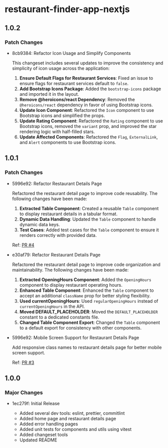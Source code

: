 # restaurant-finder-app-nextjs

## 1.0.2

### Patch Changes

- 8cb9384: Refactor Icon Usage and Simplify Components

  This changeset includes several updates to improve the consistency and simplicity of icon usage across the application:

  1. **Ensure Default Flags for Restaurant Services**: Fixed an issue to ensure flags for restaurant services default to `false`.
  2. **Add Bootstrap Icons Package**: Added the `bootstrap-icons` package and imported it in the layout.
  3. **Remove @heroicons/react Dependency**: Removed the `@heroicons/react` dependency in favor of using Bootstrap icons.
  4. **Update Icon Component**: Refactored the `Icon` component to use Bootstrap icons and simplified the props.
  5. **Update Rating Component**: Refactored the `Rating` component to use Bootstrap icons, removed the `variant` prop, and improved the star rendering logic with half-filled stars.
  6. **Update Affected Components**: Refactored the `Flag`, `ExternalLink`, and `Alert` components to use Bootstrap icons.

## 1.0.1

### Patch Changes

- 5996e92: Refactor Restaurant Details Page

  Refactored the restaurant detail page to improve code reusability. The following changes have been made:

  1. **Extracted Table Component**: Created a reusable `Table` component to display restaurant details in a tabular format.
  2. **Dynamic Data Handling**: Updated the `Table` component to handle dynamic data keys.
  3. **Test Cases**: Added test cases for the `Table` component to ensure it renders correctly with provided data.

  Ref: [PR #4](https://github.com/tszyanalau/restaurant-finder-app-nextjs/pull/4)

- e30af79: Refactor Restaurant Details Page

  Refactored the restaurant detail page to improve code organization and maintainability. The following changes have been made:

  1. **Extracted OpeningHours Component**: Added the `OpeningHours` component to display restaurant operating hours.
  2. **Enhanced Table Component**: Enhanced the `Table` component to accept an additional `className` prop for better styling flexibility.
  3. **Used currentOpeningHours**: Used `regularOpeningHours` instead of `currentOpeningHours` in the API.
  4. **Moved DEFAULT_PLACEHOLDER**: Moved the `DEFAULT_PLACEHOLDER` constant to a dedicated constants file.
  5. **Changed Table Component Export**: Changed the `Table` component to a default export for consistency with other components.

- 5996e92: Mobile Screen Support for Restaurant Details Page

  Add responsive class names to restaurant details page for better mobile screen support.

  Ref: [PR #3](https://github.com/tszyanalau/restaurant-finder-app-nextjs/pull/3)

## 1.0.0

### Major Changes

- 1ec279f: Initial Release

  - Added several dev tools: eslint, prettier, commitlint
  - Added home page and restaurant details page
  - Added error handling pages
  - Added unit tests for components and utils using vitest
  - Added changeset tools
  - Updated README
